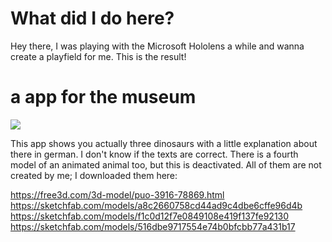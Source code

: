 # What did I do here?

Hey there, I was playing with the Microsoft Hololens a while and wanna create a playfield for me.
This is the result!

# a app for the museum

<img src="MuseumsApp/Images/20180527_133009_HoloLens.png">

This app shows you actually three dinosaurs with a little explanation about there in german. I don't know if the texts are correct.
There is a fourth model of an animated animal too, but this is deactivated. All of them are not created by me; I downloaded them here:

https://free3d.com/3d-model/puo-3916-78869.html
https://sketchfab.com/models/a8c2660758cd44ad9c4dbe6cffe96d4b
https://sketchfab.com/models/f1c0d12f7e0849108e419f137fe92130
https://sketchfab.com/models/516dbe9717554e74b0bfcbb77a431b17 
